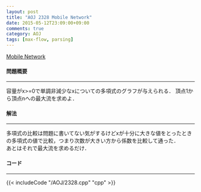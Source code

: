 ```yaml
---
layout: post
title: "AOJ 2328 Mobile Network"
date: 2015-05-12T23:09:00+09:00
comments: true
category: AOJ
tags: [max-flow, parsing]
---
```


[Mobile Network](http://judge.u-aizu.ac.jp/onlinejudge/description.jsp?id=2328)

#### 問題概要

****

容量がx>=0で単調非減少なxについての多項式のグラフが与えられる． 
頂点1から頂点nへの最大流を求めよ．

#### 解法

****

多項式の比較は問題に書いてない気がするけどxが十分に大きな値をとったときの多項式の値で比較，つまり次数が大きい方から係数を比較して通った．  
あとはそれで最大流を求めるだけ．  

#### コード

****

{{< includeCode "/AOJ/2328.cpp" "cpp" >}}
